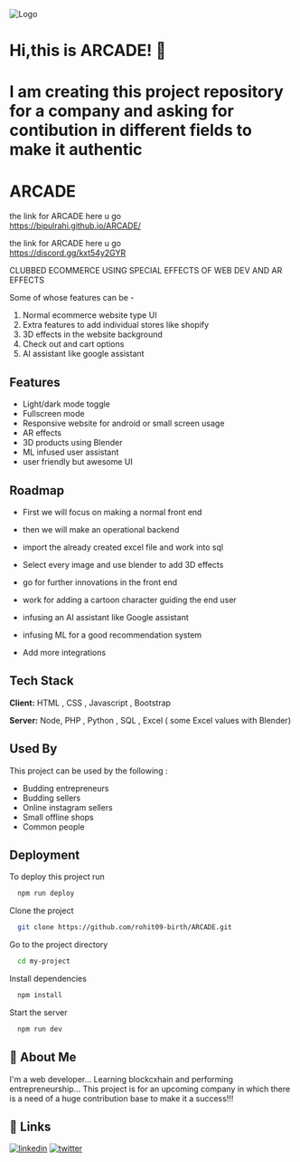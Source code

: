 
![Logo](https://drive.google.com/uc?export=view&id=1ZEvnOefg_NXYVwIZYP8O3nAyyfi0G_V8)


# Hi,this is ARCADE! 👋
# I am creating this project repository for a company and asking for contibution in different fields to make it authentic
# ARCADE

the link for ARCADE here u go  
https://bipulrahi.github.io/ARCADE/

the link for ARCADE here u go  
https://discord.gg/kxt54y2GYR

CLUBBED ECOMMERCE USING SPECIAL EFFECTS OF WEB DEV AND AR EFFECTS

Some of whose features can be -

1. Normal ecommerce website type UI 
2. Extra features to add individual stores like shopify
3. 3D effects in the website background 
4. Check out and cart options
5. AI assistant like google assistant

## Features

- Light/dark mode toggle
- Fullscreen mode
- Responsive website for android or small screen usage
- AR effects
- 3D products using Blender 
- ML infused user assistant
- user friendly but awesome UI 


## Roadmap

- First we will focus on making a normal front end
- then we will make an operational backend 
- import the already created excel file and work into sql
- Select every image and use blender to add 3D effects
- go for further innovations in the front end
- work for adding a cartoon character guiding the end user
- infusing an AI assistant like Google assistant
- infusing ML for a good recommendation system

- Add more integrations


## Tech Stack

**Client:** HTML , CSS , Javascript , Bootstrap

**Server:** Node, PHP , Python , SQL , Excel ( some Excel values with Blender)


## Used By

This project can be used by the following :

- Budding entrepreneurs
- Budding sellers
- Online instagram sellers 
- Small offline shops
- Common people


## Deployment

To deploy this project run

```bash
  npm run deploy
```
Clone the project

```bash
  git clone https://github.com/rohit09-birth/ARCADE.git
```

Go to the project directory

```bash
  cd my-project
```

Install dependencies

```bash
  npm install
```

Start the server

```bash
  npm run dev
```


## 🚀 About Me
I'm a web developer...
Learning blockcxhain and performing entrepreneurship...
This project is for an upcoming company in which there is a need of a huge contribution base to make it a success!!!


## 🔗 Links

[![linkedin](https://img.shields.io/badge/linkedin-0A66C2?style=for-the-badge&logo=linkedin&logoColor=white)](https://www.linkedin.com/in/rohit-basu-roy-choudhury-5224a21ba)
[![twitter](https://img.shields.io/badge/twitter-1DA1F2?style=for-the-badge&logo=twitter&logoColor=white)](https://twitter.com/rohitbasuroy09)

